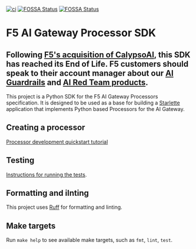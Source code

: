 [![ci](https://github.com/nginxinc/f5-ai-gateway-sdk-py/actions/workflows/ci.yml/badge.svg?branch=main)](https://github.com/nginxinc/f5-ai-gateway-sdk-py/actions/workflows/ci.yml)
[![FOSSA Status](https://app.fossa.com/api/projects/custom%2B5618%2Ff5-ai-gateway-sdk-py.svg?type=shield&issueType=license)](https://app.fossa.com/projects/custom%2B5618%2Ff5-ai-gateway-sdk-py?ref=badge_shield&issueType=license)
[![FOSSA Status](https://app.fossa.com/api/projects/custom%2B5618%2Ff5-ai-gateway-sdk-py.svg?type=shield&issueType=security)](https://app.fossa.com/projects/custom%2B5618%2Ff5-ai-gateway-sdk-py?ref=badge_shield&issueType=security)

# F5 AI Gateway Processor SDK

## Following [F5's acquisition of CalypsoAI](https://www.f5.com/company/blog/what-are-ai-guardrails), this SDK has reached its End of Life. F5 customers should speak to their account manager about our [AI Guardrails](https://www.f5.com/products/ai-guardrails) and [AI Red Team products](https://www.f5.com/products/ai-red-team).

This project is a Python SDK for the F5 AI Gateway Processors specification.
It is designed to be used as a base for building a [Starlette](https://www.starlette.io/) application that
implements Python based Processors for the AI Gateway.

## Creating a processor

[Processor development quickstart tutorial](https://aigateway.clouddocs.f5.com/sdk/python/tutorial.html)

## Testing

[Instructions for running the tests](./tests/README.md#executing-tests).

## Formatting and ilnting

This project uses [Ruff](https://docs.astral.sh/ruff/) for formatting and linting.

## Make targets

Run `make help` to see available make targets, such as `fmt`, `lint`, `test`.
